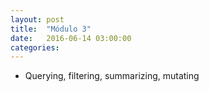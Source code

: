 ```yaml
---
layout: post
title:  "Módulo 3"
date:   2016-06-14 03:00:00
categories: 
---
```


- Querying, filtering, summarizing, mutating